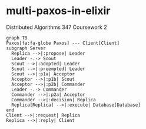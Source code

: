# multi-paxos-in-elixir

Distributed Algorithms 347
Coursework 2



```mermaid
graph TB
Paxos[fa:fa-globe Paxos] --- Client[Client]
subgraph Server
  Replica -->|:propose| Leader
  Leader -.-> Scout
  Scout -->|:adopted| Leader
  Scout -->|:preempted| Leader
  Scout -->|:p1a| Acceptor
  Acceptor -->|:p1b| Scout
  Acceptor -->|:p2b| Commander
  Leader -.-> Commander
  Commander -->|:p2a| Acceptor
  Commander -->|:decision| Replica
  Replica[Replica] -->|:execute| Database[Database]
end
Client -->|:request| Replica
Replica -->|:reply| Client
```

